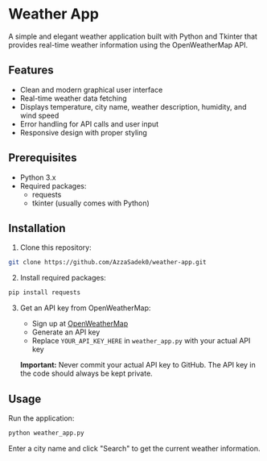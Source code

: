 # Weather App

A simple and elegant weather application built with Python and Tkinter that provides real-time weather information using the OpenWeatherMap API.

## Features

- Clean and modern graphical user interface
- Real-time weather data fetching
- Displays temperature, city name, weather description, humidity, and wind speed
- Error handling for API calls and user input
- Responsive design with proper styling

## Prerequisites

- Python 3.x
- Required packages:
  - requests
  - tkinter (usually comes with Python)

## Installation

1. Clone this repository:
```bash
git clone https://github.com/AzzaSadek0/weather-app.git
```

2. Install required packages:
```bash
pip install requests
```

3. Get an API key from OpenWeatherMap:
   - Sign up at [OpenWeatherMap](https://openweathermap.org/)
   - Generate an API key
   - Replace `YOUR_API_KEY_HERE` in `weather_app.py` with your actual API key
   
   **Important:** Never commit your actual API key to GitHub. The API key in the code should always be kept private.

## Usage

Run the application:
```bash
python weather_app.py
```
Enter a city name and click "Search" to get the current weather information.
